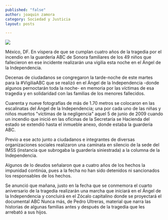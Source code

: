 ```yaml
---
published: "false"
author: joaquin zamora
category: Sociedad y Justicia
layout: posts

---
```


![](http://i.imgur.com/RrNhTeVm.jpg)


México, DF. En víspera de que se cumplan cuatro años de la tragedia por el incendio en la guardería ABC de Sonora familiares de los 49 niños que fallecieron en ese incidente realizarán una vigilia esta noche en el Ángel de la Independencia.

Decenas de ciudadanos se congregaron la tarde-noche de este martes para la #VigiliaABC que se realizó en el Ángel de la Independencia -donde algunos pernoctarán toda la noche- en memoria por las víctimas de esa tragedia y en solidaridad con las familias de los menores fallecidos.

Cuarenta y nueve fotografías de más de 1.70 metros se colocaron en las escalinatas del Ángel de la Independencia; una por cada uno de las niñas y niños muertos "víctimas de la negligencia" aquel 5 de junio de 2009 cuando un incendio que inició en las oficinas de la Secretaría se Hacienda del estado se extendió hasta el inmueble anexo, donde estaba la guardería ABC.

Previo a ese acto junto a ciudadanos e integrantes de diversas organizaciones sociales realizaron una caminata en silencio de la sede del IMSS (instancia que subrogaba la guardería siniestrada) a la columna de la Independencia.

Algunos de lo deudos señalaron que a cuatro años de los hechos la impunidad continúa, pues a la fecha no han sido detenidos ni sancionados los responsables de los hechos.

Se anunció que mañana, justo en la fecha que se conmemora el cuarto aniversario de la tragedia realizarán una marcha que iniciará en el Ángel de la Independencia y concluirá en el Zócalo capitalino donde se proyectará el documental ABC Nunca más, de Pedro Ultreras, material que narra las historias de algunas familias antes y después de la tragedia que les arrebató a sus hijos.

